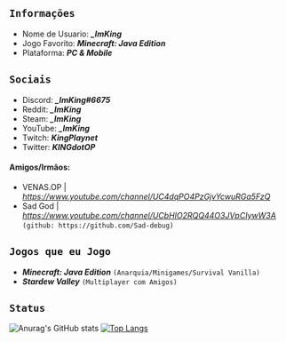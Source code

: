 ## ``Informações``
- Nome de Usuario: __*_ImKing*__
- Jogo Favorito: __*Minecraft: Java Edition*__
- Plataforma: __*PC & Mobile*__
## ``Sociais``
- Discord: __*_ImKing#6675*__
- Reddit: __*_ImKing*__
- Steam: __*_ImKing*__
- YouTube: __*_ImKing*__
- Twitch: __*KingPlaynet*__
- Twitter: __*KINGdotOP*__
#### Amigos/Irmãos: 
- VENAS.OP | _https://www.youtube.com/channel/UC4dqPO4PzGjvYcwuRGa5FzQ_
- Sad God  | _https://www.youtube.com/channel/UCbHIO2RQQ44O3JVpCIywW3A_ ``(github: https://github.com/Sad-debug)``
## ``Jogos que eu Jogo``
- __*Minecraft: Java Edition*__ ``(Anarquia/Minigames/Survival Vanilla)``
- __*Stardew Valley*__ ``(Multiplayer com Amigos)``
## ``Status``
![Anurag's GitHub stats](https://github-readme-stats.vercel.app/api?username=ImKing-github&show_icons=true&theme=radical) 
[![Top Langs](https://github-readme-stats.vercel.app/api/top-langs/?username=ImKing-github&layout=compact)](https://github.com/ImKing-github/github-readme-stats)
<!--
**ImKing-github/ImKing-github** is a ✨ _special_ ✨ repository because its `README.md` (this file) appears on your GitHub profile.

Here are some ideas to get you started:

- 🔭 I’m currently working on ...
- 🌱 I’m currently learning ...
- 👯 I’m looking to collaborate on ...
- 🤔 I’m looking for help with ...
- 💬 Ask me about ...
- 📫 How to reach me: ...
- 😄 Pronouns: ...
- ⚡ Fun fact: ...
-->
